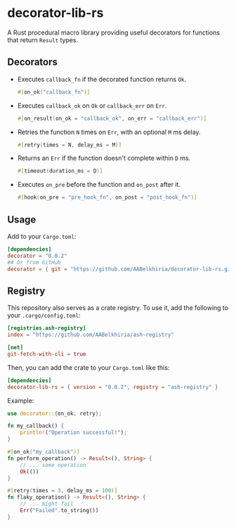 # decorator-lib-rs

A Rust procedural macro library providing useful decorators for functions that return `Result` types.

## Decorators

-   Executes `callback_fn` if the decorated function returns `Ok`.
    ```rust
    #[on_ok("callback_fn")]
    ```
    
-   Executes `callback_ok` on `Ok` or `callback_err` on `Err`.
    ```rust
    #[on_result(on_ok = "callback_ok", on_err = "callback_err")]
    ```
-   Retries the function `N` times on `Err`, with an optional `M` ms delay.
    ```rust
    #[retry(times = N, delay_ms = M)]
    ```
-   Returns an `Err` if the function doesn't complete within `D` ms.
    ```rust
    #[timeout(duration_ms = D)]
    ```
-   Executes `on_pre` before the function and `on_post` after it.
    ```rust
    #[hook(on_pre = "pre_hook_fn", on_post = "post_hook_fn")]
    ```

## Usage

Add to your `Cargo.toml`:

```toml
[dependencies]
decorator = "0.0.2"
## Or from GitHub
decorator = { git = "https://github.com/AABelkhiria/decorator-lib-rs.git", branch = "main" }
```

## Registry

This repository also serves as a crate registry. To use it, add the following to your `.cargo/config.toml`:

```toml
[registries.ash-registry]
index = "https://github.com/AABelkhiria/ash-registry"

[net]
git-fetch-with-cli = true
```

Then, you can add the crate to your `Cargo.toml` like this:

```toml
[dependencies]
decorator-lib-rs = { version = "0.0.2", registry = "ash-registry" }
```

Example:

```rust
use decorator::{on_ok, retry};

fn my_callback() {
    println!("Operation successful!");
}

#[on_ok("my_callback")]
fn perform_operation() -> Result<(), String> {
    // ... some operation
    Ok(())
}

#[retry(times = 3, delay_ms = 100)]
fn flaky_operation() -> Result<(), String> {
    // ... might fail
    Err("Failed".to_string())
}
```
